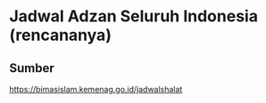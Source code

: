# Jadwal Adzan Seluruh Indonesia (rencananya)

## Sumber

https://bimasislam.kemenag.go.id/jadwalshalat